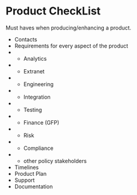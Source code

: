 # Product CheckList

Must haves when producing/enhancing a product.
- Contacts
- Requirements for every aspect of the product
- - Analytics
- - Extranet
- - Engineering
- - Integration
- - Testing
- - Finance (GFP)
- - Risk
- - Compliance
- - other policy stakeholders 
- Timelines
- Product Plan
- Support
- Documentation
